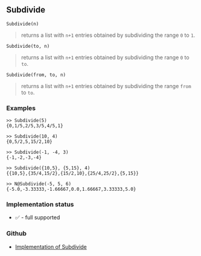 ## Subdivide

```
Subdivide(n)
```

> returns a list with `n+1` entries obtained by subdividing the range `0` to `1`.
	
```
Subdivide(to, n)
```

> returns a list with `n+1` entries obtained by subdividing the range `0` to `to`.
	
```
Subdivide(from, to, n)
```

> returns a list with `n+1` entries obtained by subdividing the range `from` to `to`.

### Examples

```
>> Subdivide(5)
{0,1/5,2/5,3/5,4/5,1}

>> Subdivide(10, 4)
{0,5/2,5,15/2,10}

>> Subdivide(-1, -4, 3)
{-1,-2,-3,-4}

>> Subdivide({10,5}, {5,15}, 4)
{{10,5},{35/4,15/2},{15/2,10},{25/4,25/2},{5,15}}

>> N@Subdivide(-5, 5, 6)
{-5.0,-3.33333,-1.66667,0.0,1.66667,3.33333,5.0}
```






### Implementation status

* &#x2705; - full supported

### Github

* [Implementation of Subdivide](https://github.com/axkr/symja_android_library/blob/master/symja_android_library/matheclipse-core/src/main/java/org/matheclipse/core/builtin/ListFunctions.java#L6852) 
